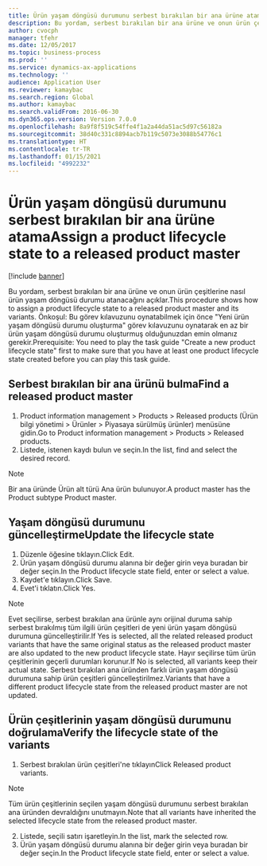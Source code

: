 ```yaml
---
title: Ürün yaşam döngüsü durumunu serbest bırakılan bir ana ürüne atama
description: Bu yordam, serbest bırakılan bir ana ürüne ve onun ürün çeşitlerine nasıl ürün yaşam döngüsü durumu atanacağını açıklar.
author: cvocph
manager: tfehr
ms.date: 12/05/2017
ms.topic: business-process
ms.prod: ''
ms.service: dynamics-ax-applications
ms.technology: ''
audience: Application User
ms.reviewer: kamaybac
ms.search.region: Global
ms.author: kamaybac
ms.search.validFrom: 2016-06-30
ms.dyn365.ops.version: Version 7.0.0
ms.openlocfilehash: 8a9f8f519c54ffe4f1a2a44da51ac5d97c56182a
ms.sourcegitcommit: 38d40c331c8894acb7b119c5073e3088b54776c1
ms.translationtype: HT
ms.contentlocale: tr-TR
ms.lasthandoff: 01/15/2021
ms.locfileid: "4992232"
---
```

# <a name="assign-a-product-lifecycle-state-to-a-released-product-master"></a><span data-ttu-id="c90ab-103">Ürün yaşam döngüsü durumunu serbest bırakılan bir ana ürüne atama</span><span class="sxs-lookup"><span data-stu-id="c90ab-103">Assign a product lifecycle state to a released product master</span></span>

[!include [banner](../../includes/banner.md)]

<span data-ttu-id="c90ab-104">Bu yordam, serbest bırakılan bir ana ürüne ve onun ürün çeşitlerine nasıl ürün yaşam döngüsü durumu atanacağını açıklar.</span><span class="sxs-lookup"><span data-stu-id="c90ab-104">This procedure shows how to assign a product lifecycle state to a released product master and its variants.</span></span> <span data-ttu-id="c90ab-105">Önkoşul: Bu görev kılavuzunu oynatabilmek için önce "Yeni ürün yaşam döngüsü durumu oluşturma" görev kılavuzunu oynatarak en az bir ürün yaşam döngüsü durumu oluşturmuş olduğunuzdan emin olmanız gerekir.</span><span class="sxs-lookup"><span data-stu-id="c90ab-105">Prerequisite: You need to play the task guide "Create a new product lifecycle state" first to make sure that you have at least one product lifecycle state created before you can play this task guide.</span></span>


## <a name="find-a-released-product-master"></a><span data-ttu-id="c90ab-106">Serbest bırakılan bir ana ürünü bulma</span><span class="sxs-lookup"><span data-stu-id="c90ab-106">Find a released product master</span></span>
1. <span data-ttu-id="c90ab-107">Product information management > Products > Released products (Ürün bilgi yönetimi > Ürünler > Piyasaya sürülmüş ürünler) menüsüne gidin.</span><span class="sxs-lookup"><span data-stu-id="c90ab-107">Go to Product information management > Products > Released products.</span></span>
2. <span data-ttu-id="c90ab-108">Listede, istenen kaydı bulun ve seçin.</span><span class="sxs-lookup"><span data-stu-id="c90ab-108">In the list, find and select the desired record.</span></span>

> [!NOTE]
> <span data-ttu-id="c90ab-109">Bir ana üründe Ürün alt türü Ana ürün bulunuyor.</span><span class="sxs-lookup"><span data-stu-id="c90ab-109">A product master has the Product subtype Product master.</span></span>  

## <a name="update-the-lifecycle-state"></a><span data-ttu-id="c90ab-110">Yaşam döngüsü durumunu güncelleştirme</span><span class="sxs-lookup"><span data-stu-id="c90ab-110">Update the lifecycle state</span></span>
1. <span data-ttu-id="c90ab-111">Düzenle öğesine tıklayın.</span><span class="sxs-lookup"><span data-stu-id="c90ab-111">Click Edit.</span></span>
2. <span data-ttu-id="c90ab-112">Ürün yaşam döngüsü durumu alanına bir değer girin veya buradan bir değer seçin.</span><span class="sxs-lookup"><span data-stu-id="c90ab-112">In the Product lifecycle state field, enter or select a value.</span></span>
3. <span data-ttu-id="c90ab-113">Kaydet'e tıklayın.</span><span class="sxs-lookup"><span data-stu-id="c90ab-113">Click Save.</span></span>
4. <span data-ttu-id="c90ab-114">Evet'i tıklatın.</span><span class="sxs-lookup"><span data-stu-id="c90ab-114">Click Yes.</span></span>

> [!NOTE]
> <span data-ttu-id="c90ab-115">Evet seçilirse, serbest bırakılan ana ürünle aynı orijinal duruma sahip serbest bırakılmış tüm ilgili ürün çeşitleri de yeni ürün yaşam döngüsü durumuna güncelleştirilir.</span><span class="sxs-lookup"><span data-stu-id="c90ab-115">If Yes is selected, all the related released product variants that have the same original status as the released product master are also updated to the new product lifecycle state.</span></span> <span data-ttu-id="c90ab-116">Hayır seçilirse tüm ürün çeşitlerinin geçerli durumları korunur.</span><span class="sxs-lookup"><span data-stu-id="c90ab-116">If No is selected, all variants keep their actual state.</span></span> <span data-ttu-id="c90ab-117">Serbest bırakılan ana üründen farklı ürün yaşam döngüsü durumuna sahip ürün çeşitleri güncelleştirilmez.</span><span class="sxs-lookup"><span data-stu-id="c90ab-117">Variants that have a different product lifecycle state from the released product master are not updated.</span></span>  

## <a name="verify-the-lifecycle-state-of-the-variants"></a><span data-ttu-id="c90ab-118">Ürün çeşitlerinin yaşam döngüsü durumunu doğrulama</span><span class="sxs-lookup"><span data-stu-id="c90ab-118">Verify the lifecycle state of the variants</span></span>
1. <span data-ttu-id="c90ab-119">Serbest bırakılan ürün çeşitleri'ne tıklayın</span><span class="sxs-lookup"><span data-stu-id="c90ab-119">Click Released product variants.</span></span>

> [!NOTE]
> <span data-ttu-id="c90ab-120">Tüm ürün çeşitlerinin seçilen yaşam döngüsü durumunu serbest bırakılan ana üründen devraldığını unutmayın.</span><span class="sxs-lookup"><span data-stu-id="c90ab-120">Note that all variants have inherited the selected lifecycle state from the released product master.</span></span>  

2. <span data-ttu-id="c90ab-121">Listede, seçili satırı işaretleyin.</span><span class="sxs-lookup"><span data-stu-id="c90ab-121">In the list, mark the selected row.</span></span>
3. <span data-ttu-id="c90ab-122">Ürün yaşam döngüsü durumu alanına bir değer girin veya buradan bir değer seçin.</span><span class="sxs-lookup"><span data-stu-id="c90ab-122">In the Product lifecycle state field, enter or select a value.</span></span>

